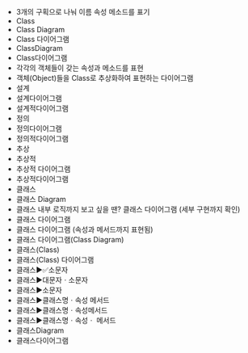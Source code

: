 ﻿- 3개의 구획으로 나눠 이름 속성 메소드를 표기
- Class
- Class Diagram
- Class 다이어그램
- ClassDiagram
- Class다이어그램
- 각각의 객체들이 갖는 속성과 메소드를 표현
- 객체(Object)들을 Class로 추상화하여 표현하는 다이어그램
- 설계
- 설계다이어그램
- 설계적다이어그램
- 정의
- 정의다이어그램
- 정의적다이어그램
- 추상
- 추상적
- 추상적 다이어그램
- 추상적다이어그램
- 클래스
- 클래스 Diagram
- 클래스 내부 로직까지 보고 싶을 땐?	클래스 다이어그램 (세부 구현까지 확인)
- 클래스 다이어그램
- 클래스 다이어그램 (속성과 메서드까지 표현됨)
- 클래스 다이어그램(Class Diagram)
- 클래스(Class)
- 클래스(Class) 다이어그램
- 클래스▶️✅소문자
- 클래스▶️대문자ㆍ소문자
- 클래스▶️소문자
- 클래스▶️클래스명ㆍ속성 메서드
- 클래스▶️클래스명ㆍ속성메서드
- 클래스▶️클래스명ㆍ속성ㆍ 메서드
- 클래스Diagram
- 클래스다이어그램
